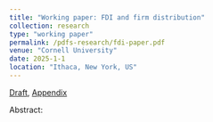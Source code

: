 ```yaml
---
title: "Working paper: FDI and firm distribution"
collection: research
type: "working paper"
permalink: /pdfs-research/fdi-paper.pdf
venue: "Cornell University"
date: 2025-1-1
location: "Ithaca, New York, US"
---
```

[Draft](../pdfs-research/fdi-paper.pdf), [Appendix](../pdfs-research/fdi-appendix.pdf)

Abstract:



